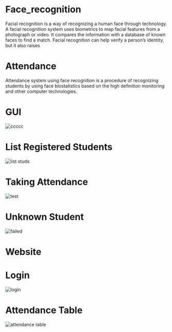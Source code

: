 # Face_recognition
Facial recognition is a way of recognizing a human face through technology. A facial recognition system uses biometrics to map facial features from a photograph or video. It compares the information with a database of known faces to find a match. Facial recognition can help verify a person’s identity, but it also raises

# Attendance
Attendance system using face recognition is a procedure of recognizing students by using face biostatistics based on the high definition monitoring and other computer technologies.

# GUI
![ccccc](https://user-images.githubusercontent.com/81489386/153725888-995396be-bd61-4d61-93fa-96b34ccb9d0f.JPG)

# List Registered Students
![list studs](https://user-images.githubusercontent.com/81489386/153726325-f0b9c037-f68d-435c-aa14-9f0547950566.JPG)

# Taking Attendance
![test](https://user-images.githubusercontent.com/81489386/153726358-f1e7b061-aabc-48d9-bd19-4517f0541a9f.JPG)

# Unknown Student
![failed](https://user-images.githubusercontent.com/81489386/153726367-9ac66a81-065c-4524-9346-a4514302aee9.JPG)


# Website

# Login
![login](https://user-images.githubusercontent.com/81489386/153726338-65f9524e-5554-4626-abd8-3aff80953e94.JPG)

# Attendance Table
![attendance table](https://user-images.githubusercontent.com/81489386/153726349-1f3b09a6-49d5-41b6-9a4d-17535f8e4507.JPG)

